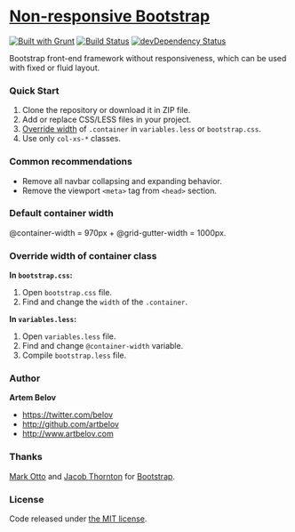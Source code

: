 # [Non-responsive Bootstrap](http://www.artbelov.com/non-responsive-bootstrap/)

[![Built with Grunt](https://cdn.gruntjs.com/builtwith.png)](http://gruntjs.com/) [![Build Status](http://img.shields.io/travis/artbelov/non-responsive-bootstrap/master.svg)](https://travis-ci.org/artbelov/non-responsive-bootstrap) [![devDependency Status](https://david-dm.org/artbelov/non-responsive-bootstrap/dev-status.png?theme=shields.io)](https://david-dm.org/artbelov/non-responsive-bootstrap#info=devDependencies)

Bootstrap front-end framework without responsiveness, which can be used with fixed or fluid layout.

### Quick Start
1. Clone the repository or download it in ZIP file.
2. Add or replace CSS/LESS files in your project.
3. [Override width](#override-width-of-container-class) of ```.container```  in ```variables.less``` or ```bootstrap.css```.
4. Use only ```col-xs-*``` classes.

### Common recommendations
* Remove all navbar collapsing and expanding behavior.
* Remove the viewport ```<meta>``` tag from ```<head>``` section.

### Default container width
@container-width = 970px + @grid-gutter-width = 1000px.

### Override width of container class

**In ```bootstrap.css```:**

1. Open ```bootstrap.css``` file.
2. Find and change the ```width``` of the ```.container```.

**In ```variables.less```:**

1. Open ```variables.less``` file.
2. Find and change ```@container-width``` variable.
3. Compile ```bootstrap.less``` file.

### Author

**Artem Belov**

- <https://twitter.com/belov>
- <http://github.com/artbelov>
- <http://www.artbelov.com>

### Thanks

[Mark Otto](http://github.com/markdotto) and [Jacob Thornton](http://github.com/fat) for [Bootstrap](https://github.com/twitter/bootstrap).

### License

Code released under [the MIT license](http://opensource.org/licenses/MIT).
